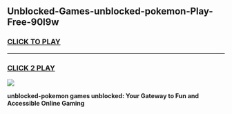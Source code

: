 
## Unblocked-Games-unblocked-pokemon-Play-Free-90l9w
<h3>
<a href="https://premium76.site?title=unblocked-pokemon&ref=20M">CLICK TO PLAY</a></h3>
<hr>

<h3>
<a href="https://premium76.site?title=unblocked-pokemon&ref=20M">CLICK 2 PLAY</a>
  
</h3>

<a href="https://premium76.site?title=unblocked-pokemon&ref=19M"><img src="https://clearcache.store/games.png"></a>


**unblocked-pokemon games unblocked: Your Gateway to Fun and Accessible Online Gaming**
